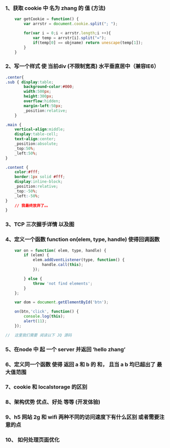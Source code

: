 ### 1、获取 cookie 中 名为 zhang 的 值 (方法)
```javascript
    var getCookie = function() {
        var arrstr = document.cookie.split("; ");

        for(var i = 0;i < arrstr.length;i ++){
            var temp = arrstr[i].split("=");
            if(temp[0] == objname) return unescape(temp[1]);
        }
    }
```

### 2、写一个样式 使 当前div (不限制宽高) 水平垂直居中（兼容IE6）

```css
.center{
.sub { display:table; 
        background-color:#000; 
        width:500px; 
        height:300px; 
        overflow:hidden; 
        margin-left:50px; 
        _position:relative;
    }   

.main { 
    vertical-align:middle; 
    display:table-cell; 
    text-align:center; 
    _position:absolute; 
    _top:50%; 
    _left:50%; 
}

.content { 
    color:#fff; 
    border:1px solid #fff; 
    display:inline-block;
    _position:relative;
    _top:-50%; 
    _left:-50%;
}
    // 我最终放弃了。。
}
```

### 3、TCP 三次握手详情 以及图


### 4、定义一个函数  function on(elem, type, handle) 使得回调函数 

```javascript
    var on = function( elem, type, handle) {
        if (elem) {
            elem.addEventListener(type, function() {
                handle.call(this);
            });

        } else {
            throw 'not find elements';
        }
    };

    var dom = document.getElementById('btn');

    on(btn,'click', function() {
        console.log(this);
        alert(11);
    });

//  这里我们需要 阅读以下 JQ 源码
```

### 5、在node 中 起 一个 server 并返回 ‘hello zhang’

### 6、定义同一个函数 使得 返回 a 和 b 的 和， 且当 a b 均已超出了 最大值范围

### 7、cookie 和 localstorage 的区别

### 8、架构优势 优点、好处 等等 (开发体验)

### 9、h5 网站 2g 和 wifi 两种不同的访问速度下有什么区别 或者需要注意的点

### 10、 如何处理页面优化